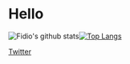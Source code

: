 # Hello

![Fidio's github stats](https://github-readme-stats.vercel.app/api?username=Fidio-lp2&layout=compact&theme=blue-green)[![Top Langs](https://github-readme-stats.vercel.app/api/top-langs/?username=Fidio-lp2&layout=compact&theme=blue-green)](https://github.com/anuraghazra/github-readme-stats)

[Twitter](https://twitter.com/underthe229004)
